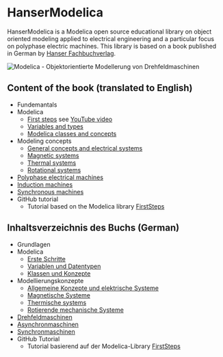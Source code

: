 # HanserModelica

HanserModelica is a Modelica open source educational library on object oriented modeling applied to electrical engineering and a particular focus on polyphase electric machines. This library is based on a book published in German by [Hanser Fachbuchverlag](https://www.hanser-fachbuch.de/buch/Modelica+Objektorientierte+Modellbildung+von+Drehfeldmaschinen/9783446455511). 

![Modelica - Objektorientierte Modellerung von Drehfeldmaschinen](https://github.com/christiankral/HanserModelica/blob/master/HanserModelica/Resources/Images/45551_Kral_165x240_3D_Soft.png?raw=true)

## Content of the book (translated to English)

- Fundemantals
- Modelica
  - [First steps](https://github.com/christiankral/HanserModelica/tree/master/HanserModelica/FirstSteps) see [YouTube video](https://youtu.be/esGAcZ_ViRU)
  - [Variables and types](https://github.com/christiankral/HanserModelica/tree/master/HanserModelica/VariablesTypes)
  - [Modelica classes and concepts](https://github.com/christiankral/HanserModelica/tree/master/HanserModelica/Classes)
- Modeling concepts
  - [General concepts and electrical systems](https://github.com/christiankral/HanserModelica/tree/master/HanserModelica/Electrical)
  - [Magnetic systems](https://github.com/christiankral/HanserModelica/tree/master/HanserModelica/Magnetic)
  - [Thermal systems](https://github.com/christiankral/HanserModelica/tree/master/HanserModelica/Thermal)
  - [Rotational systems](https://github.com/christiankral/HanserModelica/tree/master/HanserModelica/Rotational)
- [Polyphase electrical machines](https://github.com/christiankral/HanserModelica/tree/master/HanserModelica/Machines)
- [Induction machines](https://github.com/christiankral/HanserModelica/tree/master/HanserModelica/InductionMachines)
- [Synchronous machines](https://github.com/christiankral/HanserModelica/tree/master/HanserModelica/SynchronousMachines)
- GitHub tutorial
  - Tutorial based on the Modelica library [FirstSteps](https://github.com/christiankral/FirstSteps)

## Inhaltsverzeichnis des Buchs (German)

- Grundlagen
- Modelica
  - [Erste Schritte](https://github.com/christiankral/HanserModelica/tree/master/HanserModelica/FirstSteps)
  - [Variablen und Datentypen](https://github.com/christiankral/HanserModelica/tree/master/HanserModelica/VariablesTypes)
  - [Klassen und Konzepte](https://github.com/christiankral/HanserModelica/tree/master/HanserModelica/Classes)
- Modellierungskonzepte
  - [Allgemeine Konzepte und elektrische Systeme](https://github.com/christiankral/HanserModelica/tree/master/HanserModelica/Electrical)
  - [Magnetische Systeme](https://github.com/christiankral/HanserModelica/tree/master/HanserModelica/Magnetic)
  - [Thermische systems](https://github.com/christiankral/HanserModelica/tree/master/HanserModelica/Thermal)
  - [Rotierende mechanische Systeme](https://github.com/christiankral/HanserModelica/tree/master/HanserModelica/Rotational)
- [Drehfeldmaschinen](https://github.com/christiankral/HanserModelica/tree/master/HanserModelica/Machines)
- [Asynchronmaschinen](https://github.com/christiankral/HanserModelica/tree/master/HanserModelica/InductionMachines)
- [Synchronmaschinen](https://github.com/christiankral/HanserModelica/tree/master/HanserModelica/SynchronousMachines)
- GitHub Tutorial
  - Tutorial basierend auf der Modelica-Library [FirstSteps](https://github.com/christiankral/FirstSteps)

